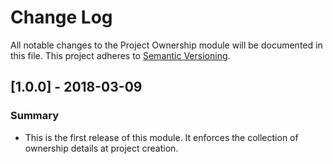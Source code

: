 # Change Log
All notable changes to the Project Ownership module will be documented in this file.
This project adheres to [Semantic Versioning](http://semver.org/).

## [1.0.0] - 2018-03-09
### Summary
 - This is the first release of this module. It enforces the collection of ownership details at project creation.